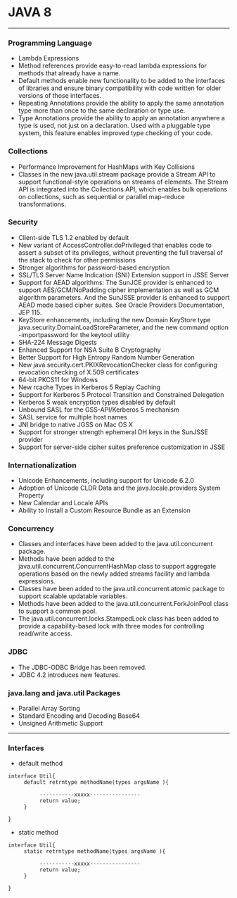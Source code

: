 # JAVA 8 

---

### Programming Language 
* Lambda Expressions
* Method references provide easy-to-read lambda expressions for methods that already have a name.
* Default methods enable new functionality to be added to the interfaces of libraries and ensure binary compatibility with code written for older versions of those interfaces.
* Repeating Annotations provide the ability to apply the same annotation type more than once to the same declaration or type use.
* Type Annotations provide the ability to apply an annotation anywhere a type is used, not just on a declaration. Used with a pluggable type system, this feature enables improved type checking of your code.

### Collections
* Performance Improvement for HashMaps with Key Collisions
* Classes in the new java.util.stream package provide a Stream API to support functional-style operations on streams of elements. The Stream API is integrated into the Collections API, which enables bulk operations on collections, such as sequential or parallel map-reduce transformations.


### Security
* Client-side TLS 1.2 enabled by default
* New variant of AccessController.doPrivileged that enables code to assert a subset of its privileges, without preventing the full traversal of the stack to check for other permissions
* Stronger algorithms for password-based encryption
* SSL/TLS Server Name Indication (SNI) Extension support in JSSE Server
* Support for AEAD algorithms: The SunJCE provider is enhanced to support AES/GCM/NoPadding cipher implementation as well as GCM algorithm parameters. And the SunJSSE provider is enhanced to support AEAD mode based cipher suites. See Oracle Providers Documentation, JEP 115.
* KeyStore enhancements, including the new Domain KeyStore type java.security.DomainLoadStoreParameter, and the new command option -importpassword for the keytool utility
* SHA-224 Message Digests
* Enhanced Support for NSA Suite B Cryptography
* Better Support for High Entropy Random Number Generation
* New java.security.cert.PKIXRevocationChecker class for configuring revocation checking of X.509 certificates
* 64-bit PKCS11 for Windows
* New rcache Types in Kerberos 5 Replay Caching
* Support for Kerberos 5 Protocol Transition and Constrained Delegation
* Kerberos 5 weak encryption types disabled by default
* Unbound SASL for the GSS-API/Kerberos 5 mechanism
* SASL service for multiple host names
* JNI bridge to native JGSS on Mac OS X
* Support for stronger strength ephemeral DH keys in the SunJSSE provider
* Support for server-side cipher suites preference customization in JSSE

### Internationalization
* Unicode Enhancements, including support for Unicode 6.2.0
* Adoption of Unicode CLDR Data and the java.locale.providers System Property
* New Calendar and Locale APIs
* Ability to Install a Custom Resource Bundle as an Extension

### Concurrency
* Classes and interfaces have been added to the java.util.concurrent package.
* Methods have been added to the java.util.concurrent.ConcurrentHashMap class to support aggregate operations based on the newly added streams facility and lambda expressions.
* Classes have been added to the java.util.concurrent.atomic package to support scalable updatable variables.
* Methods have been added to the java.util.concurrent.ForkJoinPool class to support a common pool.
* The java.util.concurrent.locks.StampedLock class has been added to provide a capability-based lock with three modes for controlling read/write access.


### JDBC
* The JDBC-ODBC Bridge has been removed.
* JDBC 4.2 introduces new features.

### java.lang and java.util Packages
* Parallel Array Sorting
* Standard Encoding and Decoding Base64
* Unsigned Arithmetic Support


-----

### Interfaces 
* default method
```
interface Util{
     default retrntype methodName(types argsName ){

     	  -----------xxxxx----------------
     	  return value;
     }

}
``` 

* static method 
```
interface Util{
     static retrntype methodName(types argsName ){

     	  -----------xxxxx----------------
     	  return value;
     }

}
``` 

